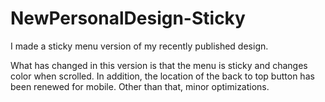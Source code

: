 # NewPersonalDesign-Sticky
 I made a sticky menu version of my recently published design.

What has changed in this version is that the menu is sticky and changes color when scrolled.
In addition, the location of the back to top button has been renewed for mobile.
Other than that, minor optimizations.
